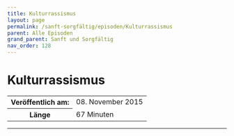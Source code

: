 ```yaml
---
title: Kulturrassismus
layout: page
permalink: /sanft-sorgfältig/episoden/Kulturrassismus
parent: Alle Episoden
grand_parent: Sanft und Sorgfältig
nav_order: 128
---
```


# Kulturrassismus
<table class="resp-table dcf-table dcf-table-responsive dcf-table-bordered dcf-table-striped dcf-w-100%">
                    <tbody>
                        <tr>
                            <th scope="row">Veröffentlich am:</th>
                            <td data-label="Veröffentlich am:">08. November 2015</td>
                        </tr>
                        <tr>
                            <th scope="row">Länge </th>
                            <td data-label="Länge ">67 Minuten</td>
                        </tr></tbody>
                </table>

***

